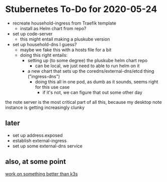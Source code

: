 # Stubernetes To-Do for 2020-05-24

- recreate household-ingress from Traefik template
  - install as Helm chart from repo?
- set up code-server
  - this might entail making a pluskube version
- set up household-dns I guess?
  - maybe we fake this with a hosts file for a bit
  - doing this right entails:
    - setting up (to some degree) the pluskube helm chart repo
      - can be local, we just need to able to run helm on it
    - a new chart that sets up the coredns/external-dns/etcd thing ("ingress-dns")
      - doing this all in one pod, as dumb as it sounds, seems right for this use case
        - if it's not, we can figure that out some other day

the note server is the most critical part of all this, because my desktop note instance is getting increasingly clunky

## later

- set up address.exposed
- establish external-ingress
- set up some external-dns service

## also, at some point

[work on something better than k3s](c10a9413-8615-4342-96ef-13dbc8cdb584.md)
